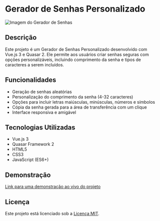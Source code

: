 # Gerador de Senhas Personalizado

![Imagem do Gerador de Senhas](link_para_sua_imagem.png)

## Descrição

Este projeto é um Gerador de Senhas Personalizado desenvolvido com Vue.js 3 e Quasar 2. Ele permite aos usuários criar senhas seguras com opções personalizáveis, incluindo comprimento da senha e tipos de caracteres a serem incluídos.

## Funcionalidades

- Geração de senhas aleatórias
- Personalização do comprimento da senha (4-32 caracteres)
- Opções para incluir letras maiúsculas, minúsculas, números e símbolos
- Cópia da senha gerada para a área de transferência com um clique
- Interface responsiva e amigável

## Tecnologias Utilizadas

- Vue.js 3
- Quasar Framework 2
- HTML5
- CSS3
- JavaScript (ES6+)

## Demonstração

[Link para uma demonstração ao vivo do projeto](https://seu-link-de-demo.com)

## Licença

Este projeto está licenciado sob a [Licença MIT](LICENSE).

